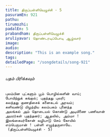 ```yaml
---
title: திருப்பள்ளியெழுச்சி - 5
pasuramEn: 921
pathu: 
tirumozhi: 
padalEn: 5
prabandham: திருப்பள்ளியெழுச்சி
aruliyavar: தொண்டரடிப்பொடி ஆழ்வார்
image: 
audio: 
description: "This is an example song."
tags: 
detailedPage: "/songdetails/song-921"
---
```



###### பதம் பிரிக்கவும்


	புலம்பின புட்களும் பூம் பொழில்களின் வாய்;
	போயிற்றுக் கங்குல்; புகுந்தது புலரி;
	கலந்தது குணதிசைக் கனைகடல் அரவம்;
	களிவண்டு மிழற்றிய கலம்பகம் புனைந்த
	அலங்கல் அம் தொடையல் கொண்டு அடியிணை பணிவான்
	அமரர்கள் புகுந்தனர்; ஆதலில், அம்மா !
	இலங்கையர்கோன் வழிபாடு செய் கோயில்
	எம்பெருமான் ! பள்ளி எழுந்தருளாயே.
	 (திருப்பள்ளியெழுச்சி - 5)
	